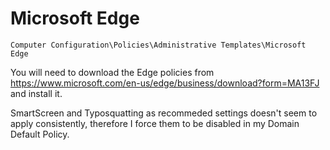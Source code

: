 # Microsoft Edge

`Computer Configuration\Policies\Administrative Templates\Microsoft Edge`

You will need to download the Edge policies from https://www.microsoft.com/en-us/edge/business/download?form=MA13FJ and install it.

SmartScreen and Typosquatting as recommeded settings doesn't seem to apply consistently, therefore I force them to be disabled in my Domain Default Policy.